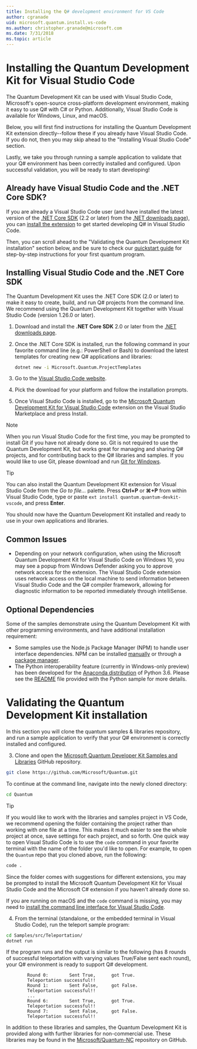 ```yaml
---
title: Installing the Q# development environment for VS Code
author: cgranade
uid: microsoft.quantum.install.vs-code
ms.author: christopher.granade@microsoft.com
ms.date: 7/31/2018
ms.topic: article
---
```


# Installing the Quantum Development Kit for Visual Studio Code #

The Quantum Development Kit can be used with Visual Studio Code, Microsoft's open-source cross-platform development environment, making it easy to use Q# with C# or Python. Additionally, Visual Studio Code is available for Windows, Linux, and macOS.

Below, you will first find instructions for installing the Quantum Development Kit extension directly--follow these if you already have Visual Studio Code.
If you do not, then you may skip ahead to the "Installing Visual Studio Code" section.

Lastly, we take you through running a sample application to validate that your Q# environment has been correctly installed and configured. 
Upon successful validation, you will be ready to start developing!

## Already have Visual Studio Code and the .NET Core SDK? ##

If you are already a Visual Studio Code user (and have installed the latest version of the [.NET Core SDK](https://dotnet.microsoft.com/) (2.2 or later) from the [.NET downloads page](https://www.microsoft.com/net/download)), you can [install the extension](https://marketplace.visualstudio.com/items?itemName=quantum.quantum-devkit-vscode) to get started developing Q# in Visual Studio Code.

Then, you can scroll ahead to the "Validating the Quantum Development Kit installation" section below, and be sure to check our [quickstart guide](xref:microsoft.quantum.write-program) for step-by-step instructions for your first quantum program.

## Installing Visual Studio Code and the .NET Core SDK ##

The Quantum Development Kit uses the .NET Core SDK (2.0 or later) to make it easy to create, build, and run Q# projects from the command line.
We recommend using the Quantum Development Kit together with Visual Studio Code (version 1.26.0 or later).

1. Download and install the **.NET Core SDK** 2.0 or later from the [.NET downloads page](https://www.microsoft.com/net/download).

2. Once the .NET Core SDK is installed, run the following command in your favorite command line (e.g.: PowerShell or Bash) to download the latest templates for creating new Q# applications and libraries:
   ```Bash
   dotnet new -i Microsoft.Quantum.ProjectTemplates
   ```

3. Go to the [Visual Studio Code website](https://code.visualstudio.com/).

4. Pick the download for your platform and follow the installation prompts.

5. Once Visual Studio Code is installed, go to the [Microsoft Quantum Development Kit for Visual Studio Code](https://marketplace.visualstudio.com/items?itemName=quantum.quantum-devkit-vscode) extension on the Visual Studio Marketplace and press Install.

> [!NOTE]
> When you run Visual Studio Code for the first time, you may be prompted to install Git if you have not already done so.
> Git is not required to use the Quantum Development Kit, but works great for managing and sharing Q# projects, and for contributing back to the Q# libraries and samples.
> If you would like to use Git, please download and run [Git for Windows](https://git-scm.com/download/win).

> [!TIP]
> You can also install the Quantum Development Kit extension for Visual Studio Code from the *Go to file...* palette.
> Press **Ctrl+P** or **⌘+P** from within Visual Studio Code, type or paste `ext install quantum.quantum-devkit-vscode`, and press **Enter**.

You should now have the Quantum Development Kit installed and ready to use in your own applications and libraries.

## Common Issues ##

- Depending on your network configuration, when using the Microsoft Quantum Development Kit for Visual Studio Code on Windows 10, you may see a popup from Windows Defender asking you to approve network access for the extension.
  The Visual Studio Code extension uses network access on the local machine to send information between Visual Studio Code and the Q# compiler framework, allowing for diagnostic information to be reported immediately through intelliSense.

## Optional Dependencies ##

Some of the samples demonstrate using the Quantum Development Kit with other programming environments, and have additional installation requirement:

- Some samples use the Node.js Package Manager (NPM) to handle user interface dependencies.
  NPM can be installed [manually](https://nodejs.org/en/download/current/) or through a [package manager](https://nodejs.org/en/download/package-manager/).
- The Python interoperability feature (currently in Windows-only preview) has been developed for the [Anaconda distribution](https://www.anaconda.com/download/) of Python 3.6.
  Please see the [README](https://github.com/Microsoft/Quantum/blob/master/Samples/src/PythonInterop/README.md) file provided with the Python sample for more details.


# Validating the Quantum Development Kit installation #

In this section you will clone the quantum samples & libraries repository, and run a sample application to verify that your Q# environment is correctly installed and configured.

3. Clone and open the [Microsoft Quantum Developer Kit Samples and Libraries](https://github.com/microsoft/quantum) GitHub repository.
  ```bash
  git clone https://github.com/Microsoft/Quantum.git
  ```
  To continue at the command line, navigate into the newly cloned directory:
  ```bash
  cd Quantum
  ```

  > [!TIP]
  > If you would like to work with the libraries and samples project in VS Code, we recommend opening the folder containing the project rather than working with one file at a time.
  > This makes it much easier to see the whole project at once, save settings for each project, and so forth.
  > One quick way to open Visual Studio Code is to use the `code` command in your favorite terminal with the name of the folder you'd like to open.
  > For example, to open the `Quantum` repo that you cloned above, run the following:
  > ```bash
  > code .
  > ```
  > Since the folder comes with suggestions for different extensions, you may be prompted to install the Microsoft Quantum Development Kit for Visual Studio Code and the Microsoft C# extension if you haven't already done so.
  > 
  > If you are running on macOS and the `code` command is missing, you may need to [install the command line interface for Visual Studio Code](https://code.visualstudio.com/docs/editor/command-line).

4. From the terminal (standalone, or the embedded terminal in Visual Studio Code), run the teleport sample program:
  ```bash
  cd Samples/src/Teleportation/
  dotnet run
  ```

If the program runs and the output is similar to the following (has 8 rounds of successful teleportation with varying values True/False sent each round), your Q# environment is ready to support Q# development.

  ```
          Round 0:        Sent True,      got True.
          Teleportation successful!!
          Round 1:        Sent False,     got False.
          Teleportation successful!!
          ...
          Round 6:        Sent True,      got True.
          Teleportation successful!!
          Round 7:        Sent False,     got False.
          Teleportation successful!!
  ```

In addition to these libraries and samples, the Quantum Development Kit is provided along with further libraries for non-commercial use.
These libraries may be found in the [Microsoft/Quantum-NC](https://github.com/microsoft/quantum-nc) repository on GitHub.
